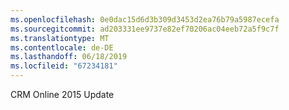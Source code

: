 ```yaml
---
ms.openlocfilehash: 0e0dac15d6d3b309d3453d2ea76b79a5987ecefa
ms.sourcegitcommit: ad203331ee9737e82ef70206ac04eeb72a5f9c7f
ms.translationtype: MT
ms.contentlocale: de-DE
ms.lasthandoff: 06/18/2019
ms.locfileid: "67234181"
---
```

CRM Online 2015 Update